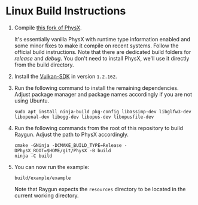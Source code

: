 # Linux Build Instructions

1. Compile [this fork of PhysX](https://github.com/W4RH4WK/PhysX).

   It's essentially vanilla PhysX with runtime type information enabled and some minor fixes to make it compile on recent systems.
   Follow the official build instructions.
   Note that there are dedicated build folders for *release* and *debug*.
   You don't need to install PhysX, we'll use it directly from the build directory.

2. Install the [Vulkan-SDK](https://www.lunarg.com/vulkan-sdk/) in version `1.2.162`.

3. Run the following command to install the remaining dependencies.
   Adjust package manager and package names accordingly if you are not using Ubuntu.

       sudo apt install ninja-build pkg-config libassimp-dev libglfw3-dev libopenal-dev libogg-dev libopus-dev libopusfile-dev

4. Run the following commands from the root of this repository to build Raygun.
   Adjust the path to PhysX accordingly.

       cmake -GNinja -DCMAKE_BUILD_TYPE=Release -DPhysX_ROOT=$HOME/git/PhysX -B build
       ninja -C build

5. You can now run the example:

       build/example/example

   Note that Raygun expects the `resources` directory to be located in the current working directory.
